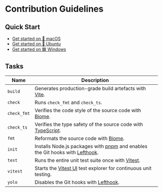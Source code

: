 # Contribution Guidelines

## Quick Start
- [Get started on 🍏 macOS](docs/quick-start/get-started-on-macos.md)
- [Get started on 🐧 Ubuntu](docs/quick-start/get-started-on-ubuntu.md)
- [Get started on 🟦 Windows](docs/quick-start/get-started-on-windows.md)

## Tasks
| Name        | Description                                                                                                             |
|-------------|-------------------------------------------------------------------------------------------------------------------------|
| `build`     | Generates production-grade build artefacts with [Vite](https://vite.dev).                                               |
| `check`     | Runs `check_fmt` and `check_ts`.                                                                                        |
| `check_fmt` | Verifies the code style of the source code with [Biome](https://biomejs.dev).                                           |
| `check_ts`  | Verifies the type safety of the source code with [TypeScript](https://www.typescriptlang.org).                          |
| `fmt`       | Reformats the source code with [Biome](https://biomejs.dev).                                                            |
| `init`      | Installs Node.js packages with [pnpm](https://pnpm.io) and enables the Git hooks with [Lefthook](https://lefthook.dev). |
| `test`      | Runs the entire unit test suite once with [Vitest](https://vitest.dev).                                                 |
| `vitest`    | Starts the [Vitest UI](https://vitest.dev/guide/ui.html#vitest-ui) test explorer for continuous unit testing.           |
| `yolo`      | Disables the Git hooks with [Lefthook](https://lefthook.dev).                                                           |
